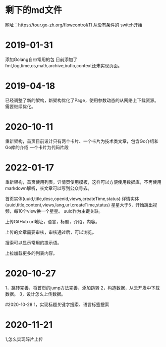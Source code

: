 # 剩下的md文件
网址：https://tour.go-zh.org/flowcontrol/11
从没有条件的 switch开始

# 2019-01-31
添加Golang自带常用的包
目前添加了fmt,log,time,os,math,archive,bufio,context还未实现页面。

# 2019-04-18
已经调整了新的架构，新架构优化了Page，使用参数动态的从网络上下载资源。
需要继续优化。

# 2020-10-11
重新架构，首页目前设计只有两个卡片、一个卡片为技术类文章，包含Go介绍和Go库的介绍
一个卡片为代码片段

# 2022-01-17

重新架构，首页使用列表，详情页使用模板，这样可以方便使用数据库，不再使用markdown解析，长文章可以写到公众号去。

首页实体(uuid,title,desc,openid,views,createTime,status)
详情实体(uuid,title,content,views,lang,url,createTime,status)
星星大于5，开始跳出视频，每10个view换一个星星。
uuid作为主键关联。

上传GitHub url地址，语言，标题，介绍，内容。

上传的文章需要审核，审核通过后，可以浏览。

搜索可以显示常用的提示语。

上拉加载更多的列表内容。



# 2020-10-27
1，跳转完善，将首页的jump方法完善，添加跳转
2，构造数据，从云开发中下载数据。
3，设计怎么上传数据。

#2020-10-28
1，实现标题关键字搜索、语言标签搜索

# 2020-11-21
1,怎么实现碎片上传

